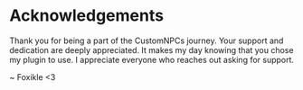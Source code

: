 # Acknowledgements
Thank you for being a part of the CustomNPCs journey. Your support and dedication are deeply appreciated. It makes my
day knowing that you chose my plugin to use. I appreciate everyone who reaches out asking for support. 

~ Foxikle <3